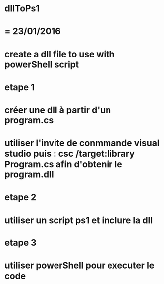 # dllToPs1
= 23/01/2016
============
# create a dll file to use with powerShell script

# etape 1
# créer une dll à partir d'un program.cs
# utiliser l'invite de conmmande visual studio puis : csc /target:library Program.cs afin d'obtenir le program.dll
# etape 2
# utiliser un script ps1 et inclure la dll
# etape 3
# utiliser powerShell pour executer le code 
#
#
